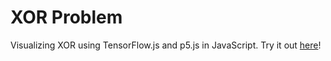 # XOR Problem

Visualizing XOR using TensorFlow.js and p5.js in JavaScript. Try it out [here](https://mohammed-shoaib.github.io/Watch-Me-Build/Projects/XOR%20Problem/)!